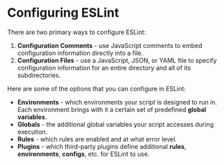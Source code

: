 # Configuring ESLint

There are two primary ways to configure ESLint:

1. **Configuration Comments** - use JavaScript comments to embed configuration information directly into a file.
2. **Configuration Files** -  use a JavaScript, JSON, or YAML file to specify configuration information for an entire directory and all of its subdirectories.

Here are some of the options that you can configure in ESLint:

- **Environments** - which environments your script is designed to run in. Each environment brings with it a certain set of predefined **global variables**.
- **Globals** - the additional global variables your script accesses during execution.
- **Rules** - which rules are enabled and at what error level.
- **Plugins** - which third-party plugins define additional **rules**, **environments**, **configs**, etc. for ESLint to use.
